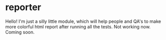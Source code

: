 # reporter
Hello! I'm just a silly little module, which will help people and QA's to make more colorful html report after running all the tests. 
Not working now. Coming soon.

